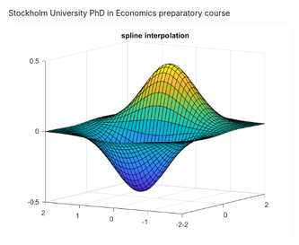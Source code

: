Stockholm University PhD in Economics preparatory course 

<p float="left">
  <img src="solutions_bootcamp/solutions_interOpt/2d.png""/> 
</p>
